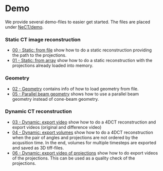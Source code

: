 # Demo
We provide several demo-files to easier get started. The files are placed under [NeCT/demo](https://github.com/haakonnese/nect/demo).

### Static CT image reconstruction
- [00 - Static: from file](00_static_from_file.md) show how to do a static reconstruction providing the path to the projections.
- [01 - Static: from array](01_static_from_array.md) show how to do a static reconstruction with the projections already loaded into memory.

### Geometry
- [02 - Geometry](02_geometry.md) contains info of how to load geometry from file.
- [05 - Parallel beam geometry](05_parallel_beam.md) shows how to use a parallel beam geometry instead of cone-beam geometry.

### Dynamic CT reconstruction
- [03 - Dynamic: export video](03_dynamic_video.md) show how to do a 4DCT reconstruction and export videos (original and difference video)
- [04 - Dynamic: export volumes](04_dynamic_volumes.md) show how to do a 4DCT reconstruction when the pair of angles and projections are not ordered by the acqusition time. In the end, volumes for multiple timesteps are exported and saved as 3D tiff-files. 
- [06 - Dynamic: export video of projections](06_dynamic_export_video_projections.md) show how to do export videos of the projections. This can be used as a quality check of the projections.